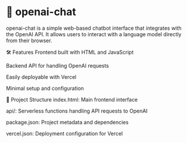 # 🧠 openai-chat
openai-chat is a simple web-based chatbot interface that integrates with the OpenAI API. It allows users to interact with a language model directly from their browser.


🛠 Features
Frontend built with HTML and JavaScript

Backend API for handling OpenAI requests

Easily deployable with Vercel

Minimal setup and configuration


📁 Project Structure
index.html: Main frontend interface

api/: Serverless functions handling API requests to OpenAI

package.json: Project metadata and dependencies

vercel.json: Deployment configuration for Vercel
